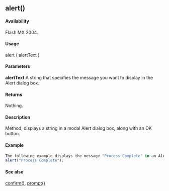 ## alert()

#### Availability

Flash MX 2004.

#### Usage

alert ( alertText )

#### Parameters

**alertText** A string that specifies the message you want to display in the Alert dialog box.

#### Returns

Nothing.

#### Description

Method; displays a string in a modal Alert dialog box, along with an OK button.

#### Example

```javascript
The following example displays the message "Process Complete" in an Alert dialog box:
alert("Process Complete");

```
#### See also

[confirm()](#_bookmark19), [prompt()](#_bookmark28)
